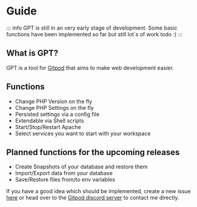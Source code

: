 # Guide

::: info
GPT is still in an very early stage of development. Some basic functions have been implemented so far but still lot´s of work todo :)
:::

## What is GPT?
GPT is a tool for [Gitpod](https://www.gitpod.io) that aims to make web development easier.

## Functions
- Change PHP Version on the fly
- Change PHP Settings on the fly
- Persisted settings via a config file
- Extendable via Shell scripts
- Start/Stop/Restart Apache
- Select services you want to start with your workspace

## Planned functions for the upcoming releases
- Create Snapshots of your database and restore them
- Import/Export data from your database
- Save/Restore files from/to env variables

If you have a good idea which should be implemented, create a new issue [here](https://github.com/Derroylo/gitpod-tool/issues) or head over to the [Gitpod discord server](https://discord.com/invite/gitpod) to contact me directly.
